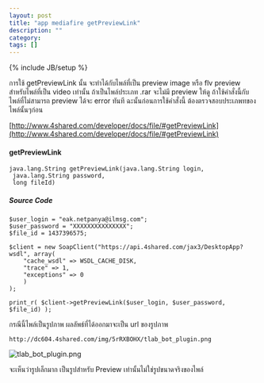 ```yaml
---
layout: post
title: "app mediafire getPreviewLink"
description: ""
category: 
tags: []
---
```

{% include JB/setup %}

การใช้ getPreviewLink นั้น จะทำได้กับไพล์ที่เป็น preview image หรือ flv preview สำหรับไพล์ที่เป็น video เท่านั้น ถ้าเป็นไพล์ประเภท .rar จะไม่มี preview ให้ดู ถ้าใช้คำสั่งนี้กับไพล์ที่ไม่สามารถ preview ได้จะ error ทันที ฉะนั้นก่อนการใช้คำสั่งนี้ ต้องตรวจสอบประเภพทของไพล์นั้นๆก่อน

[http://www.4shared.com/developer/docs/file/#getPreviewLink](http://www.4shared.com/developer/docs/file/#getPreviewLink)

#### getPreviewLink

	java.lang.String getPreviewLink(java.lang.String login,
	 java.lang.String password,
	 long fileId)

##### Source Code

	$user_login = "eak.netpanya@ilmsg.com";
	$user_password = "XXXXXXXXXXXXXXX";
	$file_id = 1437396575;
	 
	$client = new SoapClient("https://api.4shared.com/jax3/DesktopApp?wsdl", array(
		"cache_wsdl" => WSDL_CACHE_DISK,
		"trace" => 1,
		"exceptions" => 0
		)
	);
	 
	print_r( $client->getPreviewLink($user_login, $user_password, $file_id) );


กรณีนี้ไพล์เป็นรูปภาพ ผลลัพธ์ที่ได้ออกมาจะเป็น url ของรูปภาพ

	http://dc604.4shared.com/img/5rRXBOHX/tlab_bot_plugin.png


![tlab_bot_plugin.png](https://raw.github.com/ilmsg/ilmsg.github.com/master/_upload/tlab_bot_plugin.png)

จะเห็นว่ารูปเล็กมาก เป็นรูปสำหรับ Preview เท่านั้นไม่ใช่รูปขนาดจริงของไพล์

